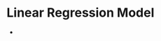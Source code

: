 # Linear Regression Model

* [](https://blog.exploratory.io/introduction-to-linear-regression-model-in-exploratory-a46e90d62f7d)
